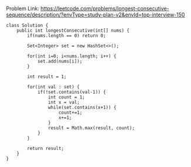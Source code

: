 Problem Link: https://leetcode.com/problems/longest-consecutive-sequence/description/?envType=study-plan-v2&envId=top-interview-150

```
class Solution {
    public int longestConsecutive(int[] nums) {
        if(nums.length == 0) return 0;

        Set<Integer> set = new HashSet<>();

        for(int i=0; i<nums.length; i++) {
            set.add(nums[i]);
        }

        int result = 1;

        for(int val : set) {
            if(!set.contains(val-1)) {
                int count = 1;
                int x = val;
                while(set.contains(x+1)) {
                    count+=1;
                    x+=1;
                }
                result = Math.max(result, count);
            }
        }

        return result;        
    }
}
```
